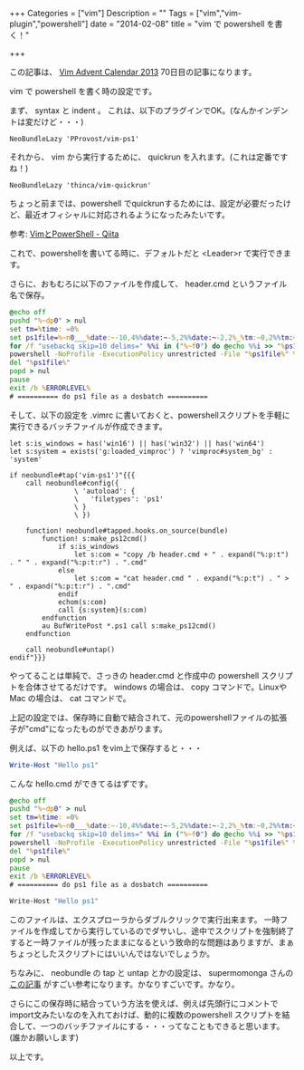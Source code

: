 +++
Categories = ["vim"]
Description = ""
Tags = ["vim","vim-plugin","powershell"]
date =  "2014-02-08"
title = "vim で powershell を書く！"

+++

この記事は、 [Vim Advent Calendar 2013](http://atnd.org/events/45072)
70日目の記事になります。

vim で powershell を書く時の設定です。

まず、 syntax と indent 。
これは、以下のプラグインでOK。(なんかインデントは変だけど・・・)

```vim
NeoBundleLazy 'PProvost/vim-ps1'
```

それから、 vim から実行するために、 quickrun
を入れます。(これは定番ですね！)

```vim
NeoBundleLazy 'thinca/vim-quickrun'
```

ちょっと前までは、powershell
でquickrunするためには、設定が必要だったけど、最近オフィシャルに対応されるようになったみたいです。

参考: [VimとPowerShell - Qiita](http://qiita.com/rbtnn/items/ea441a77181d29188880)

これで、powershellを書いてる時に、デフォルトだと \<Leader\>r
で実行できます。

さらに、おもむろに以下のファイルを作成して、 header.cmd
というファイル名で保存。

```bat
@echo off
pushd "%~dp0" > nul
set tm=%time: =0%
set ps1file=%~n0___%date:~-10,4%%date:~-5,2%%date:~-2,2%_%tm:~0,2%%tm:~3,2%%tm:~6,2%%tm:~9,2%.ps1
for /f "usebackq skip=10 delims=" %%i in ("%~f0") do @echo %%i >> "%ps1file%"
powershell -NoProfile -ExecutionPolicy unrestricted -File "%ps1file%" %*
del "%ps1file%"
popd > nul
pause
exit /b %ERRORLEVEL%
# ========== do ps1 file as a dosbatch ==========
```

そして、以下の設定を .vimrc
に書いておくと、powershellスクリプトを手軽に実行できるバッチファイルが作成できます。

```vim
let s:is_windows = has('win16') || has('win32') || has('win64')
let s:system = exists('g:loaded_vimproc') ? 'vimproc#system_bg' : 'system'

if neobundle#tap('vim-ps1')"{{{
    call neobundle#config({
                \ 'autoload': {
                \   'filetypes': 'ps1'
                \ }
                \ })

    function! neobundle#tapped.hooks.on_source(bundle)
        function! s:make_ps12cmd()
            if s:is_windows
                let s:com = "copy /b header.cmd + " . expand("%:p:t") . " " . expand("%:p:t:r") . ".cmd"
            else
                let s:com = "cat header.cmd " . expand("%:p:t") . " > " . expand("%:p:t:r") . ".cmd"
            endif
            echom(s:com)
            call {s:system}(s:com)
        endfunction
        au BufWritePost *.ps1 call s:make_ps12cmd()
    endfunction

    call neobundle#untap()
endif"}}}
```

やってることは単純で、さっきの header.cmd と作成中の powershell
スクリプトを合体させてるだけです。 windows の場合は、 copy
コマンドで。LinuxやMac の場合は、 cat コマンドで。

上記の設定では、保存時に自動で結合されて、元のpowershellファイルの拡張子が"cmd"になったものができあがります。

例えば、以下の hello.ps1 をvim上で保存すると・・・

```ps1
Write-Host "Hello ps1"
```

こんな hello.cmd ができてるはずです。

```bat
@echo off
pushd "%~dp0" > nul
set tm=%time: =0%
set ps1file=%~n0___%date:~-10,4%%date:~-5,2%%date:~-2,2%_%tm:~0,2%%tm:~3,2%%tm:~6,2%%tm:~9,2%.ps1
for /f "usebackq skip=10 delims=" %%i in ("%~f0") do @echo %%i >> "%ps1file%"
powershell -NoProfile -ExecutionPolicy unrestricted -File "%ps1file%" %*
del "%ps1file%"
popd > nul
pause
exit /b %ERRORLEVEL%
# ========== do ps1 file as a dosbatch ==========

Write-Host "Hello ps1"
```

このファイルは、エクスプローラからダブルクリックで実行出来ます。
一時ファイルを作成してから実行しているのでダサいし、途中でスクリプトを強制終了すると一時ファイルが残ったままになるという致命的な問題はありますが、まぁちょっとしたスクリプトにはいいんではないでしょうか。

ちなみに、 neobundle の tap と untap とかの設定は、 supermomonga
さんの
[この記事](http://blog.supermomonga.com/articles/vim/neobundle-sugoi-setting.html)
がすごい参考になります。かなりすごいです。かなり。

さらにこの保存時に結合っていう方法を使えば、例えば先頭行にコメントで
import文みたいなのを入れておけば、動的に複数のpowershell
スクリプトを結合して、一つのバッチファイルにする・・・ってなこともできると思います。(誰かお願いします)

以上です。

